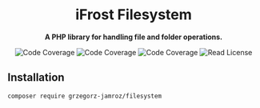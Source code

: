 <h1 align="center">iFrost Filesystem</h1>

<p align="center">
    <strong>A PHP library for handling file and folder operations.</strong>
</p>

<p align="center">
    <img src="https://img.shields.io/badge/php->=8.0-blue?colorB=%238892BF" alt="Code Coverage">  
    <img src="https://img.shields.io/badge/coverage-100%25-brightgreen" alt="Code Coverage">   
    <img src="https://img.shields.io/badge/release-v0.1.0-blue" alt="Code Coverage">   
    <img src="https://img.shields.io/badge/license-MIT-blue?style=flat-square&colorB=darkcyan" alt="Read License">
</p>

## Installation

```
composer require grzegorz-jamroz/filesystem
```
